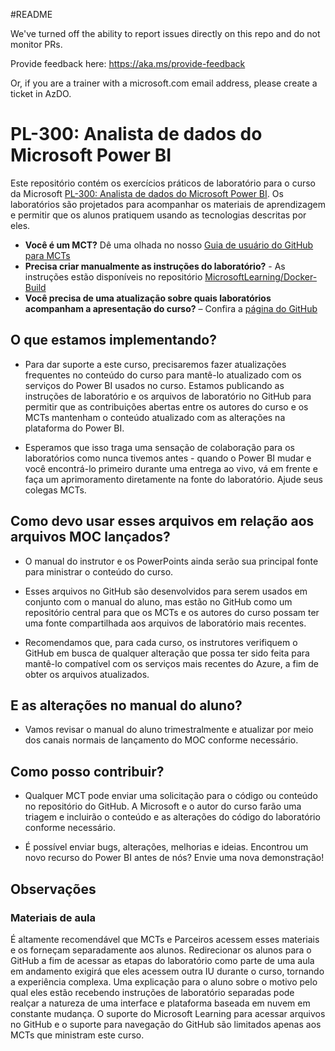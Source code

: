 #README

We've turned off the ability to report issues directly on this repo and do not monitor PRs.

Provide feedback here: https://aka.ms/provide-feedback

Or, if you are a trainer with a microsoft.com email address, please create a ticket in AzDO.

# PL-300: Analista de dados do Microsoft Power BI

Este repositório contém os exercícios práticos de laboratório para o curso da Microsoft [PL-300: Analista de dados do Microsoft Power BI](https://docs.microsoft.com/en-us/learn/certifications/courses/PL-300T00). Os laboratórios são projetados para acompanhar os materiais de aprendizagem e permitir que os alunos pratiquem usando as tecnologias descritas por eles.

- **Você é um MCT?** Dê uma olhada no nosso [Guia de usuário do GitHub para MCTs](https://microsoftlearning.github.io/MCT-User-Guide/)
- **Precisa criar manualmente as instruções do laboratório?** - As instruções estão disponíveis no repositório [MicrosoftLearning/Docker-Build](https://github.com/MicrosoftLearning/Docker-Build)
- **Você precisa de uma atualização sobre quais laboratórios acompanham a apresentação do curso?** – Confira a [página do GitHub](https://microsoftlearning.github.io/PL-300-Microsoft-Power-BI-Data-Analyst/)

## O que estamos implementando?

- Para dar suporte a este curso, precisaremos fazer atualizações frequentes no conteúdo do curso para mantê-lo atualizado com os serviços do Power BI usados no curso.  Estamos publicando as instruções de laboratório e os arquivos de laboratório no GitHub para permitir que as contribuições abertas entre os autores do curso e os MCTs mantenham o conteúdo atualizado com as alterações na plataforma do Power BI.

- Esperamos que isso traga uma sensação de colaboração para os laboratórios como nunca tivemos antes - quando o Power BI mudar e você encontrá-lo primeiro durante uma entrega ao vivo, vá em frente e faça um aprimoramento diretamente na fonte do laboratório.  Ajude seus colegas MCTs.

## Como devo usar esses arquivos em relação aos arquivos MOC lançados?

- O manual do instrutor e os PowerPoints ainda serão sua principal fonte para ministrar o conteúdo do curso.

- Esses arquivos no GitHub são desenvolvidos para serem usados em conjunto com o manual do aluno, mas estão no GitHub como um repositório central para que os MCTs e os autores do curso possam ter uma fonte compartilhada aos arquivos de laboratório mais recentes.

- Recomendamos que, para cada curso, os instrutores verifiquem o GitHub em busca de qualquer alteração que possa ter sido feita para mantê-lo compatível com os serviços mais recentes do Azure, a fim de obter os arquivos atualizados.

## E as alterações no manual do aluno?

- Vamos revisar o manual do aluno trimestralmente e atualizar por meio dos canais normais de lançamento do MOC conforme necessário.

## Como posso contribuir?

- Qualquer MCT pode enviar uma solicitação para o código ou conteúdo no repositório do GitHub. A Microsoft e o autor do curso farão uma triagem e incluirão o conteúdo e as alterações do código do laboratório conforme necessário.

- É possível enviar bugs, alterações, melhorias e ideias.  Encontrou um novo recurso do Power BI antes de nós?  Envie uma nova demonstração!

## Observações

### Materiais de aula

É altamente recomendável que MCTs e Parceiros acessem esses materiais e os forneçam separadamente aos alunos.  Redirecionar os alunos para o GitHub a fim de acessar as etapas do laboratório como parte de uma aula em andamento exigirá que eles acessem outra IU durante o curso, tornando a experiência complexa. Uma explicação para o aluno sobre o motivo pelo qual eles estão recebendo instruções de laboratório separadas pode realçar a natureza de uma interface e plataforma baseada em nuvem em constante mudança. O suporte do Microsoft Learning para acessar arquivos no GitHub e o suporte para navegação do GitHub são limitados apenas aos MCTs que ministram este curso.
